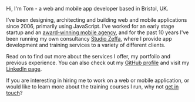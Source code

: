 Hi, I'm Tom - a web and mobile app developer based in Bristol, UK.

I’ve been designing, architecting and building web and mobile applications since 2006, primarily using JavaScript. I’ve worked for an early stage startup and an [award-winning mobile agency](http://mubaloo.com/), and for the past 10 years I've been running my own consultancy [Studio Zeffa](http://studiozeffa.com), where I provide app development and training services to a variety of different clients.

Read on to find out more about the services I offer, my portfolio and previous experience. You can also check out my [GitHub profile](https://github.com/fiznool) and visit my [LinkedIn page](https://uk.linkedin.com/in/fiznool).

If you are interesting in hiring me to work on a web or mobile application, or would like to learn more about the training courses I run, why not [get in touch](mailto:hello@tomspencer.dev)?

